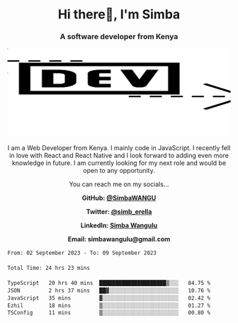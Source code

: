 
<h1 align="center"> Hi there👋, I'm Simba</h1>
<h3 align="center">A software developer from Kenya</h3>

<img src="/arrow-svgrepo-com.svg" margin="auto" width="100%" height="200px">


<p align="center">I am a Web Developer from Kenya. I mainly code in JavaScript. I recently fell in love with React and React Native and I look forward to adding even more knowledge in future. I am currently looking for my next role and would be open to any opportunity.</p>

<p align="center">You can reach me on my socials... </p>

<div align="center">

__<p>  GitHub: [@SimbaWANGU](https://github.com/SimbaWANGU)__  </p>
__<p> Twitter: [@simb_erella](https://twitter.com/simb_erella)__ </p>
__<p> LinkedIn: [Simba Wangulu](https://www.linkedin.com/in/simba-wangulu/)__ </p>
__<p> Email: simbawangulu@gmail.com__ </p>

</div>

<!--START_SECTION:waka-->

```txt
From: 02 September 2023 - To: 09 September 2023

Total Time: 24 hrs 23 mins

TypeScript   20 hrs 40 mins  █████████████████████▒░░░   84.75 %
JSON         2 hrs 37 mins   ██▓░░░░░░░░░░░░░░░░░░░░░░   10.76 %
JavaScript   35 mins         ▓░░░░░░░░░░░░░░░░░░░░░░░░   02.42 %
Ezhil        18 mins         ▒░░░░░░░░░░░░░░░░░░░░░░░░   01.27 %
TSConfig     11 mins         ▒░░░░░░░░░░░░░░░░░░░░░░░░   00.80 %
```

<!--END_SECTION:waka-->
